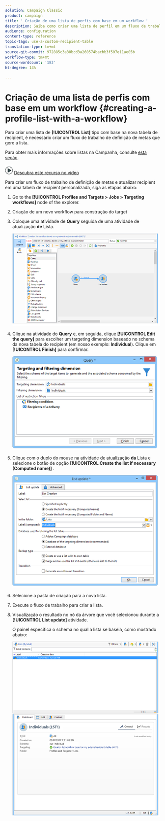 ```yaml
---
solution: Campaign Classic
product: campaign
title: ' Criação de uma lista de perfis com base em um workflow '
description: Saiba como criar uma lista de perfil em um fluxo de trabalho
audience: configuration
content-type: reference
topic-tags: use-a-custom-recipient-table
translation-type: tm+mt
source-git-commit: 972885c3a38bcd3a260574bacbb3f507e11ae05b
workflow-type: tm+mt
source-wordcount: '183'
ht-degree: 14%

---
```



#  Criação de uma lista de perfis com base em um workflow {#creating-a-profile-list-with-a-workflow}

Para criar uma lista de **[!UICONTROL List]** tipo com base na nova tabela de recipient, é necessário criar um fluxo de trabalho de definição de metas que gere a lista.

Para obter mais informações sobre listas na Campanha, consulte [esta seção](../../platform/using/creating-and-managing-lists.md#about-lists-in-adobe-campaign).

![](assets/do-not-localize/how-to-video.png) [Descubra este recurso no vídeo](../../platform/using/creating-and-managing-lists.md#create-list-in-a-wf-video)

Para criar um fluxo de trabalho de definição de metas e atualizar recipient em uma tabela de recipient personalizada, siga as etapas abaixo:

1. Go to the **[!UICONTROL Profiles and Targets > Jobs > Targeting workflows]** node of the explorer.
1. Criação de um novo workflow para construção do target
1. Coloque uma atividade de **Query** seguida de uma atividade de atualização **de** Lista.

   ![](assets/mapping_create_list_workflow01.png)

1. Clique na atividade do **Query** e, em seguida, clique **[!UICONTROL Edit the query]** para escolher um targeting dimension baseado no schema da nova tabela do recipient (em nosso exemplo: **Individual**). Clique em **[!UICONTROL Finish]** para confirmar.

   ![](assets/mapping_create_list_workflow03.png)

1. Clique com o duplo do mouse na atividade de atualização **da** Lista e selecione o botão de opção **[!UICONTROL Create the list if necessary (Computed name)]** .

   ![](assets/mapping_create_list_workflow02.png)

1. Selecione a pasta de criação para a nova lista.
1. Execute o fluxo de trabalho para criar a lista.
1. Visualização o resultado no nó da árvore que você selecionou durante a **[!UICONTROL List update]** atividade.

   O painel especifica o schema no qual a lista se baseia, como mostrado abaixo:

   ![](assets/mapping_list_view.png)


